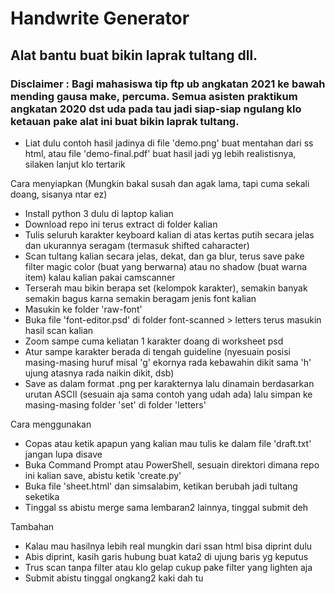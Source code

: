 # Handwrite Generator
## Alat bantu buat bikin laprak tultang dll.
### Disclaimer : Bagi mahasiswa tip ftp ub angkatan 2021 ke bawah mending gausa make, percuma. Semua asisten praktikum angkatan 2020 dst uda pada tau jadi siap-siap ngulang klo ketauan pake alat ini buat bikin laprak tultang.

- Liat dulu contoh hasil jadinya di file 'demo.png' buat mentahan dari ss html, atau file 'demo-final.pdf' buat hasil jadi yg lebih realistisnya, silaken lanjut klo tertarik

Cara menyiapkan (Mungkin bakal susah dan agak lama, tapi cuma sekali doang, sisanya ntar ez)
- Install python 3 dulu di laptop kalian
- Download repo ini terus extract di folder kalian
- Tulis seluruh karakter keyboard kalian di atas kertas putih secara jelas dan ukurannya seragam (termasuk shifted caharacter)
- Scan tultang kalian secara jelas, dekat, dan ga blur, terus save pake filter magic color (buat yang berwarna) atau no shadow (buat warna item) kalau kalian pakai camscanner
- Terserah mau bikin berapa set (kelompok karakter), semakin banyak semakin bagus karna semakin beragam jenis font kalian
- Masukin ke folder 'raw-font'
- Buka file 'font-editor.psd' di folder font-scanned > letters terus masukin hasil scan kalian
- Zoom sampe cuma keliatan 1 karakter doang di worksheet psd
- Atur sampe karakter berada di tengah guideline (nyesuain posisi masing-masing huruf misal 'g' ekornya rada kebawahin dikit sama 'h' ujung atasnya rada naikin dikit, dsb)
- Save as dalam format .png per karakternya lalu dinamain berdasarkan urutan ASCII (sesuain aja sama contoh yang udah ada) lalu simpan ke masing-masing folder 'set' di folder 'letters'

Cara menggunakan
- Copas atau ketik apapun yang kalian mau tulis ke dalam file 'draft.txt' jangan lupa disave
- Buka Command Prompt atau PowerShell, sesuain direktori dimana repo ini kalian save, abistu ketik 'create.py'
- Buka file 'sheet.html' dan simsalabim, ketikan berubah jadi tultang seketika
- Tinggal ss abistu merge sama lembaran2 lainnya, tinggal submit deh

Tambahan
- Kalau mau hasilnya lebih real mungkin dari ssan html bisa diprint dulu
- Abis diprint, kasih garis hubung buat kata2 di ujung baris yg keputus
- Trus scan tanpa filter atau klo gelap cukup pake filter yang lighten aja
- Submit abistu tinggal ongkang2 kaki dah tu
